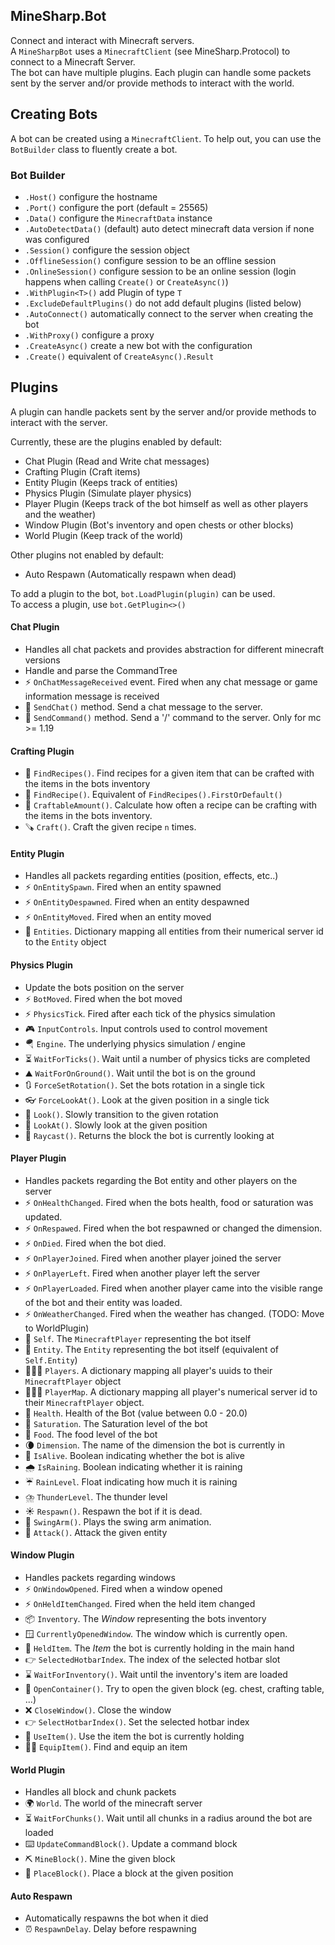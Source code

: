 ## MineSharp.Bot

Connect and interact with Minecraft servers. \
A `MineSharpBot` uses a `MinecraftClient` (see MineSharp.Protocol) to connect to a Minecraft Server. \
The bot can have multiple plugins. Each plugin can handle some packets sent by the server and/or provide methods to interact with the world.

## Creating Bots
A bot can be created using a `MinecraftClient`. 
To help out, you can use the `BotBuilder` class to fluently create a bot.

### Bot Builder
 - `.Host()` configure the hostname
 - `.Port()` configure the port (default = 25565)
 - `.Data()` configure the `MinecraftData` instance
 - `.AutoDetectData()` (default) auto detect minecraft data version if none was configured
 - `.Session()` configure the session object
 - `.OfflineSession()` configure session to be an offline session
 - `.OnlineSession()` configure session to be an online session (login happens when calling `Create()` or `CreateAsync()`)
 - `.WithPlugin<T>()` add Plugin of type `T`
 - `.ExcludeDefaultPlugins()` do not add default plugins (listed below)
 - `.AutoConnect()` automatically connect to the server when creating the bot
 - `.WithProxy()` configure a proxy
 - `.CreateAsync()` create a new bot with the configuration
 - `.Create()` equivalent of `CreateAsync().Result`

## Plugins

A plugin can handle packets sent by the server and/or provide methods to interact with the server.

Currently, these are the plugins enabled by default:
 - Chat Plugin (Read and Write chat messages)
 - Crafting Plugin (Craft items)
 - Entity Plugin (Keeps track of entities)
 - Physics Plugin (Simulate player physics)
 - Player Plugin (Keeps track of the bot himself as well as other players and the weather)
 - Window Plugin (Bot's inventory and open chests or other blocks)
 - World Plugin (Keep track of the world)

Other plugins not enabled by default:
 - Auto Respawn (Automatically respawn when dead)

To add a plugin to the bot, `bot.LoadPlugin(plugin)` can be used. \
To access a plugin, use `bot.GetPlugin<>()`

#### Chat Plugin
 - Handles all chat packets and provides abstraction for different minecraft versions
 - Handle and parse the CommandTree
 - ⚡ `OnChatMessageReceived` event. Fired when any chat message or game information message is received
 - 📨 `SendChat()` method. Send a chat message to the server.
 - 📧 `SendCommand()` method. Send a '/' command to the server. Only for mc >= 1.19

#### Crafting Plugin
 - 🔎 `FindRecipes()`. Find recipes for a given item that can be crafted with the items in the bots inventory
 - 🔎 `FindRecipe()`. Equivalent of `FindRecipes().FirstOrDefault()`
 - 🔢 `CraftableAmount()`. Calculate how often a recipe can be crafting with the items in the bots inventory.
 - 🪚 `Craft()`. Craft the given recipe `n` times.

#### Entity Plugin
 - Handles all packets regarding entities (position, effects, etc..)
 - ⚡ `OnEntitySpawn`. Fired when an entity spawned
 - ⚡ `OnEntityDespawned`. Fired when an entity despawned
 - ⚡ `OnEntityMoved`. Fired when an entity moved
 - 🐷 `Entities`. Dictionary mapping all entities from their numerical server id to the `Entity` object

#### Physics Plugin
 - Update the bots position on the server
 - ⚡ `BotMoved`. Fired when the bot moved
 - ⚡ `PhysicsTick`. Fired after each tick of the physics simulation
 - 🎮 `InputControls`. Input controls used to control movement
 - 🪂 `Engine`. The underlying physics simulation / engine
 - ⏳ `WaitForTicks()`. Wait until a number of physics ticks are completed
 - ⛰️ `WaitForOnGround()`. Wait until the bot is on the ground
 - 🔃 `ForceSetRotation()`. Set the bots rotation in a single tick
 - 👓 `ForceLookAt()`. Look at the given position in a single tick
 - 👀 `Look()`. Slowly transition to the given rotation
 - 👀 `LookAt()`. Slowly look at the given position
 - 🔫 `Raycast()`. Returns the block the bot is currently looking at

#### Player Plugin
 - Handles packets regarding the Bot entity and other players on the server
 - ⚡ `OnHealthChanged`. Fired when the bots health, food or saturation was updated.
 - ⚡ `OnRespawed`. Fired when the bot respawned or changed the dimension.
 - ⚡ `OnDied`. Fired when the bot died.
 - ⚡ `OnPlayerJoined`. Fired when another player joined the server
 - ⚡ `OnPlayerLeft`. Fired when another player left the server
 - ⚡ `OnPlayerLoaded`. Fired when another player came into the visible range of the bot and their entity was loaded.
 - ⚡ `OnWeatherChanged`. Fired when the weather has changed. (TODO: Move to WorldPlugin)
 - 🤖 `Self`. The `MinecraftPlayer` representing the bot itself
 - 🤖 `Entity`. The `Entity` representing the bot itself (equivalent of `Self.Entity`)
 - 👨‍👧‍👦 `Players`. A dictionary mapping all player's uuids to their `MinecraftPlayer` object
 - 👨‍👧‍👦 `PlayerMap`. A dictionary mapping all player's numerical server id to their `MinecraftPlayer` object.
 - 💓 `Health`. Health of the Bot (value between 0.0 - 20.0)
 - 🍗 `Saturation`. The Saturation level of the bot
 - 🍕 `Food`. The food level of the bot
 - 🌘 `Dimension`. The name of the dimension the bot is currently in
 - 🍃 `IsAlive`. Boolean indicating whether the bot is alive
 - 🌧️ `IsRaining`. Boolean indicating whether it is raining
 - ☔ `RainLevel`. Float indicating how much it is raining
 - ⛈️ `ThunderLevel`. The thunder level
 - ☀️ `Respawn()`. Respawn the bot if it is dead.
 - 💪 `SwingArm()`. Plays the swing arm animation.
 - 🤺 `Attack()`. Attack the given entity

#### Window Plugin
 - Handles packets regarding windows
 - ⚡ `OnWindowOpened`. Fired when a window opened
 - ⚡ `OnHeldItemChanged`. Fired when the held item changed
 - 📦 `Inventory`. The *Window* representing the bots inventory
 - 🪟 `CurrentlyOpenedWindow`. The window which is currently open.
 - 🎈 `HeldItem`. The *Item* the bot is currently holding in the main hand
 - 👉 `SelectedHotbarIndex`. The index of the selected hotbar slot
 - ⌛ `WaitForInventory()`. Wait until the inventory's item are loaded
 - 🧰 `OpenContainer()`. Try to open the given block (eg. chest, crafting table, ...)
 - ❌ `CloseWindow()`. Close the window
 - 👉 `SelectHotbarIndex()`. Set the selected hotbar index
 - 🙋 `UseItem()`. Use the item the bot is currently holding
 - 👨‍🔧 `EquipItem()`. Find and equip an item

#### World Plugin
 - Handles all block and chunk packets
 - 🌍 `World`. The world of the minecraft server
 - ⏳ `WaitForChunks()`. Wait until all chunks in a radius around the bot are loaded
 - ⌨️ `UpdateCommandBlock()`. Update a command block
 - ⛏️ `MineBlock()`. Mine the given block
 - 👷 `PlaceBlock()`. Place a block at the given position

#### Auto Respawn
 - Automatically respawns the bot when it died
 - ⏰️ `RespawnDelay`. Delay before respawning